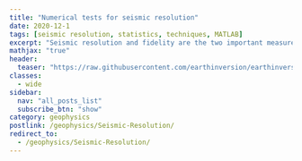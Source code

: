 ```yaml
---
title: "Numerical tests for seismic resolution"
date: 2020-12-1
tags: [seismic resolution, statistics, techniques, MATLAB]
excerpt: "Seismic resolution and fidelity are the two important measures of the quality of the seismic record and the seismic images. Seismic resolution quantifies the level of precision, such as the finest size of the subsurface objects detectable by the seismic data whereas the seismic fidelity quantifies the truthfulness such as the genuineness of the data or the level to which the imaged target position matches its true subsurface position."
mathjax: "true"
header:
  teaser: "https://raw.githubusercontent.com/earthinversion/earthinversion-images/main/images/SeismicResolution/wave_propagation.gif"
classes:
  - wide
sidebar:
  nav: "all_posts_list"
  subscribe_btn: "show"
category: geophysics
postlink: /geophysics/Seismic-Resolution/
redirect_to:
  - /geophysics/Seismic-Resolution/
---
```

